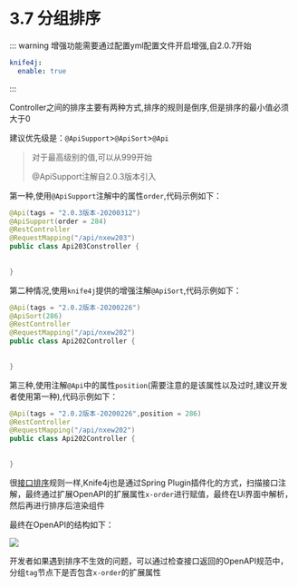 # 3.7 分组排序

::: warning
增强功能需要通过配置yml配置文件开启增强,自2.0.7开始
```yml
knife4j:
  enable: true
```
:::

Controller之间的排序主要有两种方式,排序的规则是倒序,但是排序的最小值必须大于0

建议优先级是：`@ApiSupport`>`@ApiSort`>`@Api`

> 对于最高级别的值,可以从999开始
> 
> @ApiSupport注解自2.0.3版本引入


第一种,使用`@ApiSupport`注解中的属性`order`,代码示例如下：
```java
@Api(tags = "2.0.3版本-20200312")
@ApiSupport(order = 284)
@RestController
@RequestMapping("/api/nxew203")
public class Api203Constroller {
    
    
}
```

第二种情况,使用`knife4j`提供的增强注解`@ApiSort`,代码示例如下：
```java
@Api(tags = "2.0.2版本-20200226")
@ApiSort(286)
@RestController
@RequestMapping("/api/nxew202")
public class Api202Controller {
    
    
}
```

第三种,使用注解`@Api`中的属性`position`(需要注意的是该属性以及过时,建议开发者使用第一种),代码示例如下：

```java
@Api(tags = "2.0.2版本-20200226",position = 286)
@RestController
@RequestMapping("/api/nxew202")
public class Api202Controller {
    
    
}
```

很[接口排序](apiSort.md)规则一样,Knife4j也是通过Spring Plugin插件化的方式，扫描接口注解，最终通过扩展OpenAPI的扩展属性`x-order`进行赋值，最终在Ui界面中解析，然后再进行排序后渲染组件

最终在OpenAPI的结构如下：

![](/knife4j/images/documentation/tagorder.png)

开发者如果遇到排序不生效的问题，可以通过检查接口返回的OpenAPI规范中，分组`tag`节点下是否包含`x-order`的扩展属性